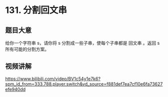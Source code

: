 # 131. 分割回文串

## 题目大意
给你一个字符串 s，请你将 s 分割成一些子串，使每个子串都是 回文串 。返回 s 所有可能的分割方案。

## 视频讲解
https://www.bilibili.com/video/BV1c54y1e7k6?spm_id_from=333.788.player.switch&vd_source=f881def7ea7cf10e6fa73627efe940dd
